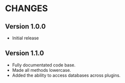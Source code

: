 CHANGES
=======

Version 1.0.0
-------------
- Initial release

Version 1.1.0
-------------
- Fully documentated code base.
- Made all methods lowercase.
- Added the ability to access databases across plugins.
